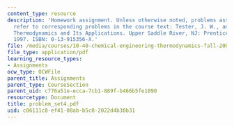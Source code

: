 ```yaml
---
content_type: resource
description: 'Homework assignment. Unless otherwise noted, problems assigned by number
  refer to corresponding problems in the course text: Tester, J. W., and Modell, Michael.
  Thermodynamics and Its Applications. Upper Saddle River, NJ: Prentice Hall PTR,
  1997. ISBN: 0-13-915356-X.'
file: /media/courses/10-40-chemical-engineering-thermodynamics-fall-2003/c06111c8ef4108abb5c82022d4b30b31_problem_set4.pdf
file_type: application/pdf
learning_resource_types:
- Assignments
ocw_type: OCWFile
parent_title: Assignments
parent_type: CourseSection
parent_uid: c776a51e-ecca-7cb1-889f-b466b5fe1890
resourcetype: Document
title: problem_set4.pdf
uid: c06111c8-ef41-08ab-b5c8-2022d4b30b31
---
```

